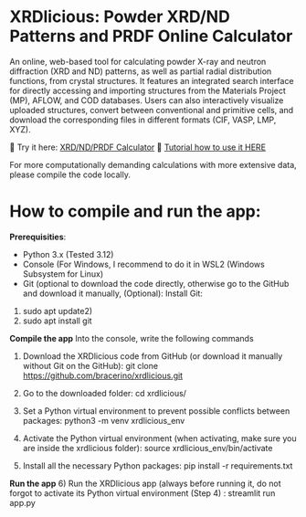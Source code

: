 # **XRDlicious: Powder XRD/ND Patterns and PRDF Online Calculator**

An online, web-based tool for calculating powder X-ray and neutron diffraction (XRD and ND) patterns, as well as partial radial distribution functions, from crystal structures.
It features an integrated search interface for directly accessing and importing structures from the Materials Project (MP), AFLOW, and COD databases. Users can also interactively visualize uploaded structures, convert between conventional and primitive cells, and download the corresponding files in different formats (CIF, VASP, LMP, XYZ).

🔗 Try it here: [XRD/ND/PRDF Calculator](https://rdf-xrd-calculator.streamlit.app/)
🔗 [Tutorial how to use it HERE](https://implant.fs.cvut.cz/xrdlicious/)

For more computationally demanding calculations with more extensive data, please compile the code locally.

# **How to compile and run the app:** 

**Prerequisities**: 
- Python 3.x (Tested 3.12)
- Console (For Windows, I recommend to do it in WSL2 (Windows Subsystem for Linux)
- Git (optional to download the code directly, otherwise go to the GitHub and download it manually,
(Optional): Install Git:
1) sudo apt update2)
2) sudo apt install git 

**Compile the app**
Into the console, write the following commands 
1) Download the XRDlicious code from GitHub (or download it manually without Git on the GitHub):
      git clone https://github.com/bracerino/xrdlicious.git

2) Go to the downloaded folder:
      cd xrdlicious/

3) Set a Python virtual environment to prevent possible conflicts between packages:
      python3 -m venv xrdlicious_env

4) Activate the Python virtual environment (when activating, make sure you are inside the xrdlicious folder):
      source xrdlicious_env/bin/activate
   
5) Install all the necessary Python packages:
      pip install -r requirements.txt

**Run the app**
6) Run the XRDlicious app (always before running it, do not forgot to activate its Python virtual environment (Step 4) :
      streamlit run app.py
